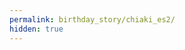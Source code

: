 ```yaml
---
permalink: birthday_story/chiaki_es2/
hidden: true
---
```

<script>window.location.replace("https://310mc.github.io/birthday_story/#Chiaki-Morisawa")</script>
